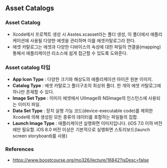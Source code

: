 ## Asset Catalogs

### Asset Catalog

- Xcode에서 프로젝트 생성 시 Asstes.xcasset라는 폴더 생성, 이 폴더에서 애플리케이션에 사용될 다양한 에셋을 관리하며 이를 에셋카탈로그라 한다. 
- 에셋 카탈로그는 에셋과 다양한 디바이스의 속성에 대한 파일의 연결을(mapping) 통해서 애플리케이션 리소스에 쉽게 접근할 수 있도록 도와준다. 



### Asset catalog 타입

- **App Icon Type** : 다양한 크기와 해상도의 애플리케이션 아이콘 원본 이미지.
- **Catalog Type** : 에셋 카탈로그 폴더구조의 최상위 폴더. 한 개의 에셋 카탈로그에 하나만 존재할 수 있다.
- **Image Set Type** : 이미지 에셋에서 UIImage와 NSImage의 인스턴스에 사용되는 이미지 파일.
- **Data Set Type** : 장치 실행 가능 코드(device-executable code)를 제외한 Xcode에 의해 생성된 모든 종류의 데이터를 포함하는 파일들의 집합.
- **Launch Image Type** : 애플리케이션 실행화면 이미지입니다. (iOS 7.0 이하 버전에만 필요함. iOS 8.0 버전 이상은 기본적으로 실행화면 스토리보드(launch screen storyboard)를 사용)



### References

- https://www.boostcourse.org/mo326/lecture/16842?isDesc=false



